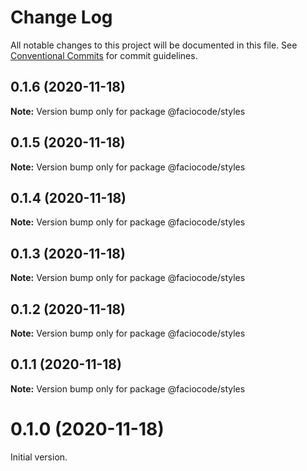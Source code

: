 # Change Log

All notable changes to this project will be documented in this file.
See [Conventional Commits](https://conventionalcommits.org) for commit guidelines.

## 0.1.6 (2020-11-18)

**Note:** Version bump only for package @faciocode/styles





## 0.1.5 (2020-11-18)

**Note:** Version bump only for package @faciocode/styles





## 0.1.4 (2020-11-18)

**Note:** Version bump only for package @faciocode/styles





## 0.1.3 (2020-11-18)

**Note:** Version bump only for package @faciocode/styles





## 0.1.2 (2020-11-18)

**Note:** Version bump only for package @faciocode/styles





## 0.1.1 (2020-11-18)

**Note:** Version bump only for package @faciocode/styles





# 0.1.0 (2020-11-18)


Initial version.
